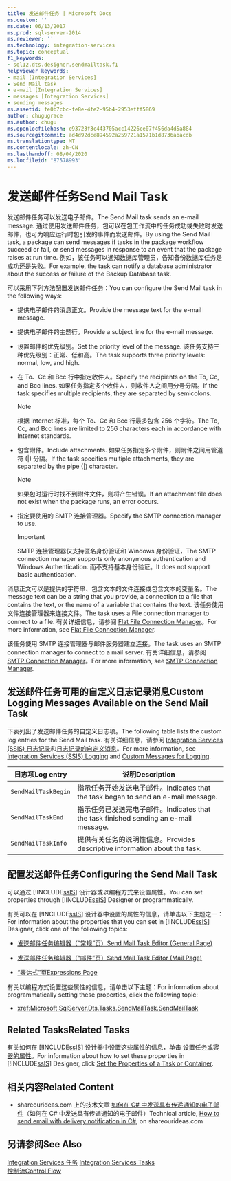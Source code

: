 ```yaml
---
title: 发送邮件任务 | Microsoft Docs
ms.custom: ''
ms.date: 06/13/2017
ms.prod: sql-server-2014
ms.reviewer: ''
ms.technology: integration-services
ms.topic: conceptual
f1_keywords:
- sql12.dts.designer.sendmailtask.f1
helpviewer_keywords:
- mail [Integration Services]
- Send Mail task
- e-mail [Integration Services]
- messages [Integration Services]
- sending messages
ms.assetid: fe0b7cbc-fe8e-4fe2-95b4-2953efff5869
author: chugugrace
ms.author: chugu
ms.openlocfilehash: c93723f3c443705acc14226ce07f456da4d5a884
ms.sourcegitcommit: ad4d92dce894592a259721a1571b1d8736abacdb
ms.translationtype: MT
ms.contentlocale: zh-CN
ms.lasthandoff: 08/04/2020
ms.locfileid: "87578993"
---
```

# <a name="send-mail-task"></a><span data-ttu-id="06914-102">发送邮件任务</span><span class="sxs-lookup"><span data-stu-id="06914-102">Send Mail Task</span></span>
  <span data-ttu-id="06914-103">发送邮件任务可以发送电子邮件。</span><span class="sxs-lookup"><span data-stu-id="06914-103">The Send Mail task sends an e-mail message.</span></span> <span data-ttu-id="06914-104">通过使用发送邮件任务，包可以在包工作流中的任务成功或失败时发送邮件，也可为响应运行时包引发的事件而发送邮件。</span><span class="sxs-lookup"><span data-stu-id="06914-104">By using the Send Mail task, a package can send messages if tasks in the package workflow succeed or fail, or send messages in response to an event that the package raises at run time.</span></span> <span data-ttu-id="06914-105">例如，该任务可以通知数据库管理员，告知备份数据库任务是成功还是失败。</span><span class="sxs-lookup"><span data-stu-id="06914-105">For example, the task can notify a database administrator about the success or failure of the Backup Database task.</span></span>  
  
 <span data-ttu-id="06914-106">可以采用下列方法配置发送邮件任务：</span><span class="sxs-lookup"><span data-stu-id="06914-106">You can configure the Send Mail task in the following ways:</span></span>  
  
-   <span data-ttu-id="06914-107">提供电子邮件的消息正文。</span><span class="sxs-lookup"><span data-stu-id="06914-107">Provide the message text for the e-mail message.</span></span>  
  
-   <span data-ttu-id="06914-108">提供电子邮件的主题行。</span><span class="sxs-lookup"><span data-stu-id="06914-108">Provide a subject line for the e-mail message.</span></span>  
  
-   <span data-ttu-id="06914-109">设置邮件的优先级别。</span><span class="sxs-lookup"><span data-stu-id="06914-109">Set the priority level of the message.</span></span> <span data-ttu-id="06914-110">该任务支持三种优先级别：正常、低和高。</span><span class="sxs-lookup"><span data-stu-id="06914-110">The task supports three priority levels: normal, low, and high.</span></span>  
  
-   <span data-ttu-id="06914-111">在 To、Cc 和 Bcc 行中指定收件人。</span><span class="sxs-lookup"><span data-stu-id="06914-111">Specify the recipients on the To, Cc, and Bcc lines.</span></span> <span data-ttu-id="06914-112">如果任务指定多个收件人，则收件人之间用分号分隔。</span><span class="sxs-lookup"><span data-stu-id="06914-112">If the task specifies multiple recipients, they are separated by semicolons.</span></span>  
  
    > [!NOTE]  
    >  <span data-ttu-id="06914-113">根据 Internet 标准，每个 To、Cc 和 Bcc 行最多包含 256 个字符。</span><span class="sxs-lookup"><span data-stu-id="06914-113">The To, Cc, and Bcc lines are limited to 256 characters each in accordance with Internet standards.</span></span>  
  
-   <span data-ttu-id="06914-114">包含附件。</span><span class="sxs-lookup"><span data-stu-id="06914-114">Include attachments.</span></span> <span data-ttu-id="06914-115">如果任务指定多个附件，则附件之间用管道符 (|) 分隔。</span><span class="sxs-lookup"><span data-stu-id="06914-115">If the task specifies multiple attachments, they are separated by the pipe (|) character.</span></span>  
  
    > [!NOTE]  
    >  <span data-ttu-id="06914-116">如果包时运行时找不到附件文件，则将产生错误。</span><span class="sxs-lookup"><span data-stu-id="06914-116">If an attachment file does not exist when the package runs, an error occurs.</span></span>  
  
-   <span data-ttu-id="06914-117">指定要使用的 SMTP 连接管理器。</span><span class="sxs-lookup"><span data-stu-id="06914-117">Specify the SMTP connection manager to use.</span></span>  
  
    > [!IMPORTANT]  
    >  <span data-ttu-id="06914-118">SMTP 连接管理器仅支持匿名身份验证和 Windows 身份验证，</span><span class="sxs-lookup"><span data-stu-id="06914-118">The SMTP connection manager supports only anonymous authentication and Windows Authentication.</span></span> <span data-ttu-id="06914-119">而不支持基本身份验证。</span><span class="sxs-lookup"><span data-stu-id="06914-119">It does not support basic authentication.</span></span>  
  
 <span data-ttu-id="06914-120">消息正文可以是提供的字符串、包含文本的文件连接或包含文本的变量名。</span><span class="sxs-lookup"><span data-stu-id="06914-120">The message text can be a string that you provide, a connection to a file that contains the text, or the name of a variable that contains the text.</span></span> <span data-ttu-id="06914-121">该任务使用文件连接管理器来连接文件。</span><span class="sxs-lookup"><span data-stu-id="06914-121">The task uses a File connection manager to connect to a file.</span></span> <span data-ttu-id="06914-122">有关详细信息，请参阅 [Flat File Connection Manager](../connection-manager/file-connection-manager.md)。</span><span class="sxs-lookup"><span data-stu-id="06914-122">For more information, see [Flat File Connection Manager](../connection-manager/file-connection-manager.md).</span></span>  
  
 <span data-ttu-id="06914-123">该任务使用 SMTP 连接管理器与邮件服务器建立连接。</span><span class="sxs-lookup"><span data-stu-id="06914-123">The task uses an SMTP connection manager to connect to a mail server.</span></span> <span data-ttu-id="06914-124">有关详细信息，请参阅 [SMTP Connection Manager](../connection-manager/smtp-connection-manager.md)。</span><span class="sxs-lookup"><span data-stu-id="06914-124">For more information, see [SMTP Connection Manager](../connection-manager/smtp-connection-manager.md).</span></span>  
  
## <a name="custom-logging-messages-available-on-the-send-mail-task"></a><span data-ttu-id="06914-125">发送邮件任务可用的自定义日志记录消息</span><span class="sxs-lookup"><span data-stu-id="06914-125">Custom Logging Messages Available on the Send Mail Task</span></span>  
 <span data-ttu-id="06914-126">下表列出了发送邮件任务的自定义日志项。</span><span class="sxs-lookup"><span data-stu-id="06914-126">The following table lists the custom log entries for the Send Mail task.</span></span> <span data-ttu-id="06914-127">有关详细信息，请参阅 [Integration Services (SSIS) 日志记录](../performance/integration-services-ssis-logging.md)和[日志记录的自定义消息](../custom-messages-for-logging.md)。</span><span class="sxs-lookup"><span data-stu-id="06914-127">For more information, see [Integration Services &#40;SSIS&#41; Logging](../performance/integration-services-ssis-logging.md) and [Custom Messages for Logging](../custom-messages-for-logging.md).</span></span>  
  
|<span data-ttu-id="06914-128">日志项</span><span class="sxs-lookup"><span data-stu-id="06914-128">Log entry</span></span>|<span data-ttu-id="06914-129">说明</span><span class="sxs-lookup"><span data-stu-id="06914-129">Description</span></span>|  
|---------------|-----------------|  
|`SendMailTaskBegin`|<span data-ttu-id="06914-130">指示任务开始发送电子邮件。</span><span class="sxs-lookup"><span data-stu-id="06914-130">Indicates that the task began to send an e-mail message.</span></span>|  
|`SendMailTaskEnd`|<span data-ttu-id="06914-131">指示任务已发送完电子邮件。</span><span class="sxs-lookup"><span data-stu-id="06914-131">Indicates that the task finished sending an e-mail message.</span></span>|  
|`SendMailTaskInfo`|<span data-ttu-id="06914-132">提供有关任务的说明性信息。</span><span class="sxs-lookup"><span data-stu-id="06914-132">Provides descriptive information about the task.</span></span>|  
  
## <a name="configuring-the-send-mail-task"></a><span data-ttu-id="06914-133">配置发送邮件任务</span><span class="sxs-lookup"><span data-stu-id="06914-133">Configuring the Send Mail Task</span></span>  
 <span data-ttu-id="06914-134">可以通过 [!INCLUDE[ssIS](../../includes/ssis-md.md)] 设计器或以编程方式来设置属性。</span><span class="sxs-lookup"><span data-stu-id="06914-134">You can set properties through [!INCLUDE[ssIS](../../includes/ssis-md.md)] Designer or programmatically.</span></span>  
  
 <span data-ttu-id="06914-135">有关可以在 [!INCLUDE[ssIS](../../includes/ssis-md.md)] 设计器中设置的属性的信息，请单击以下主题之一：</span><span class="sxs-lookup"><span data-stu-id="06914-135">For information about the properties that you can set in [!INCLUDE[ssIS](../../includes/ssis-md.md)] Designer, click one of the following topics:</span></span>  
  
-   [<span data-ttu-id="06914-136">发送邮件任务编辑器（“常规”页）</span><span class="sxs-lookup"><span data-stu-id="06914-136">Send Mail Task Editor &#40;General Page&#41;</span></span>](../general-page-of-integration-services-designers-options.md)  
  
-   [<span data-ttu-id="06914-137">发送邮件任务编辑器（“邮件”页）</span><span class="sxs-lookup"><span data-stu-id="06914-137">Send Mail Task Editor &#40;Mail Page&#41;</span></span>](../send-mail-task-editor-mail-page.md)  
  
-   [<span data-ttu-id="06914-138">“表达式”页</span><span class="sxs-lookup"><span data-stu-id="06914-138">Expressions Page</span></span>](../expressions/expressions-page.md)  
  
 <span data-ttu-id="06914-139">有关以编程方式设置这些属性的信息，请单击以下主题：</span><span class="sxs-lookup"><span data-stu-id="06914-139">For information about programmatically setting these properties, click the following topic:</span></span>  
  
-   <xref:Microsoft.SqlServer.Dts.Tasks.SendMailTask.SendMailTask>  
  
## <a name="related-tasks"></a><span data-ttu-id="06914-140">Related Tasks</span><span class="sxs-lookup"><span data-stu-id="06914-140">Related Tasks</span></span>  
 <span data-ttu-id="06914-141">有关如何在 [!INCLUDE[ssIS](../../includes/ssis-md.md)] 设计器中设置这些属性的信息，单击 [设置任务或容器的属性](../set-the-properties-of-a-task-or-container.md)。</span><span class="sxs-lookup"><span data-stu-id="06914-141">For information about how to set these properties in [!INCLUDE[ssIS](../../includes/ssis-md.md)] Designer, click [Set the Properties of a Task or Container](../set-the-properties-of-a-task-or-container.md).</span></span>  
  
## <a name="related-content"></a><span data-ttu-id="06914-142">相关内容</span><span class="sxs-lookup"><span data-stu-id="06914-142">Related Content</span></span>  
  
-   <span data-ttu-id="06914-143">shareourideas.com 上的技术文章 [如何在 C# 中发送具有传递通知的电子邮件](https://go.microsoft.com/fwlink/?LinkId=237625)（如何在 C# 中发送具有传递通知的电子邮件）</span><span class="sxs-lookup"><span data-stu-id="06914-143">Technical article, [How to send email with delivery notification in C#](https://go.microsoft.com/fwlink/?LinkId=237625), on shareourideas.com</span></span>  
  
## <a name="see-also"></a><span data-ttu-id="06914-144">另请参阅</span><span class="sxs-lookup"><span data-stu-id="06914-144">See Also</span></span>  
 <span data-ttu-id="06914-145">[Integration Services 任务](integration-services-tasks.md) </span><span class="sxs-lookup"><span data-stu-id="06914-145">[Integration Services Tasks](integration-services-tasks.md) </span></span>  
 [<span data-ttu-id="06914-146">控制流</span><span class="sxs-lookup"><span data-stu-id="06914-146">Control Flow</span></span>](control-flow.md)  
  
  
